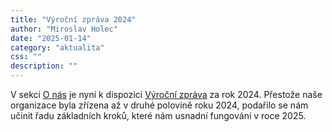 ```yaml
---
title: "Výroční zpráva 2024"
author: "Miroslav Holec"
date: "2025-01-14"
category: "aktualita"
css: ""
description: ""
---
```


V sekci [O nás](https://adnpasociace.cz/o-nas) je nyní k dispozici [Výroční zpráva](https://adnpasociace.cz/doc/2025-01-01-vyrocni-zprava.pdf) za rok 2024. Přestože naše organizace byla zřízena až v druhé polovině roku 2024, podařilo se nám učinit řadu základních kroků, které nám usnadní fungování v roce 2025.